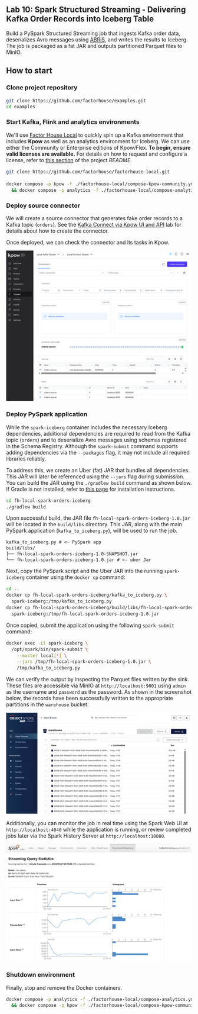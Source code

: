## Lab 10: Spark Structured Streaming - Delivering Kafka Order Records into Iceberg Table

Build a PySpark Structured Streaming job that ingests Kafka order data, deserializes Avro messages using [ABRiS](https://github.com/AbsaOSS/ABRiS), and writes the results to Iceberg. The job is packaged as a fat JAR and outputs partitioned Parquet files to MinIO.

## How to start

### Clone project repository

```bash
git clone https://github.com/factorhouse/examples.git
cd examples
```

### Start Kafka, Flink and analytics environments

We'll use [Factor House Local](https://github.com/factorhouse/factorhouse-local) to quickly spin up a Kafka environment that includes **Kpow** as well as an analytics environment for Iceberg. We can use either the Community or Enterprise editions of Kpow/Flex. **To begin, ensure valid licenses are available.** For details on how to request and configure a license, refer to [this section](https://github.com/factorhouse/factorhouse-local?tab=readme-ov-file#update-kpow-and-flex-licenses) of the project _README_.

```bash
git clone https://github.com/factorhouse/factorhouse-local.git

docker compose -p kpow -f ./factorhouse-local/compose-kpow-community.yml up -d \
  && docker compose -p analytics -f ./factorhouse-local/compose-analytics.yml up -d
```

### Deploy source connector

We will create a source connector that generates fake order records to a Kafka topic (`orders`). See the [Kafka Connect via Kpow UI and API](../fh-local-kafka-connect-orders/) lab for details about how to create the connector.

Once deployed, we can check the connector and its tasks in Kpow.

![](./images/kafka-connector.png)

### Deploy PySpark application

While the `spark-iceberg` container includes the necessary Iceberg dependencies, additional dependencies are required to read from the Kafka topic (`orders`) and to deserialize Avro messages using schemas registered in the Schema Registry. Although the `spark-submit` command supports adding dependencies via the `--packages` flag, it may not include all required libraries reliably.

To address this, we create an Uber (fat) JAR that bundles all dependencies. This JAR will later be referenced using the `--jars` flag during submission. You can build the JAR using the `./gradlew build` command as shown below. If Gradle is not installed, refer to [this page](https://gradle.org/install/) for installation instructions.

```bash
cd fh-local-spark-orders-iceberg
./gradlew build
```

Upon successful build, the JAR file `fh-local-spark-orders-iceberg-1.0.jar` will be located in the `build/libs` directory. This JAR, along with the main PySpark application (`kafka_to_iceberg.py`), will be used to run the job.

```
kafka_to_iceberg.py # <- PySpark app
build/libs/
├── fh-local-spark-orders-iceberg-1.0-SNAPSHOT.jar
└── fh-local-spark-orders-iceberg-1.0.jar # <- uber Jar
```

Next, copy the PySpark script and the Uber JAR into the running `spark-iceberg` container using the `docker cp` command:

```bash
cd ..
docker cp fh-local-spark-orders-iceberg/kafka_to_iceberg.py \
  spark-iceberg:/tmp/kafka_to_iceberg.py
docker cp fh-local-spark-orders-iceberg/build/libs/fh-local-spark-orders-iceberg-1.0.jar \
  spark-iceberg:/tmp/fh-local-spark-orders-iceberg-1.0.jar
```

Once copied, submit the application using the following `spark-submit` command:

```bash
docker exec -it spark-iceberg \
  /opt/spark/bin/spark-submit \
    --master local[*] \
    --jars /tmp/fh-local-spark-orders-iceberg-1.0.jar \
    /tmp/kafka_to_iceberg.py
```

We can verify the output by inspecting the Parquet files written by the sink. These files are accessible via MinIO at `http://localhost:9001` using `admin` as the username and `password` as the password. As shown in the screenshot below, the records have been successfully written to the appropriate partitions in the `warehouse` bucket.

![](./images/minio-01.png)

Additionally, you can monitor the job in real time using the Spark Web UI at `http://localhost:4040` while the application is running, or review completed jobs later via the Spark History Server at `http://localhost:18080`.

![](./images/web-ui-01.png)

### Shutdown environment

Finally, stop and remove the Docker containers.

```bash
docker compose -p analytics -f ./factorhouse-local/compose-analytics.yml down \
  && docker compose -p kpow -f ./factorhouse-local/compose-kpow-community.yml down
```
